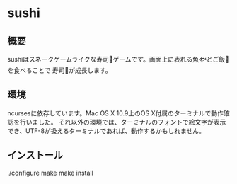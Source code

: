 
sushi
=====

## 概要

sushiはスネークゲームライクな寿司🍣ゲームです。画面上に表れる魚🐟とご飯🍚を食べることで
寿司🍣が成長します。

## 環境

ncursesに依存しています。Mac OS X 10.9上のOS X付属のターミナルで動作確認を行いました。
それ以外の環境では、ターミナルのフォントで絵文字が表示でき、UTF-8が扱えるターミナルであれば、動作するかもしれません。

## インストール

./configure
make
make install

